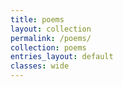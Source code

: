 ```yaml
---
title: poems
layout: collection
permalink: /poems/
collection: poems
entries_layout: default
classes: wide
---
```


